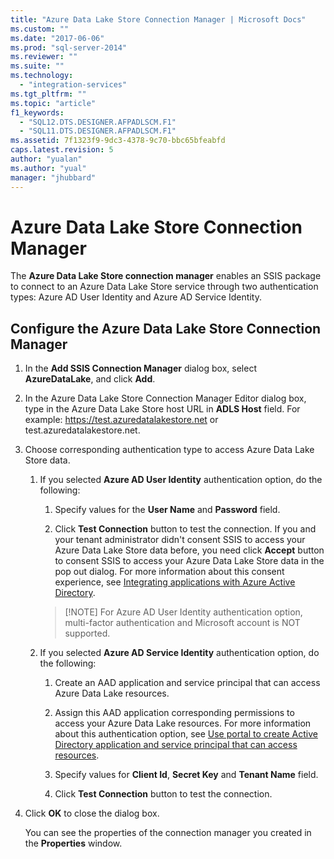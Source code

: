 ```yaml
---
title: "Azure Data Lake Store Connection Manager | Microsoft Docs"
ms.custom: ""
ms.date: "2017-06-06"
ms.prod: "sql-server-2014"
ms.reviewer: ""
ms.suite: ""
ms.technology: 
  - "integration-services"
ms.tgt_pltfrm: ""
ms.topic: "article"
f1_keywords: 
  - "SQL12.DTS.DESIGNER.AFPADLSCM.F1"
  - "SQL11.DTS.DESIGNER.AFPADLSCM.F1"
ms.assetid: 7f1323f9-9dc3-4378-9c70-bbc65bfeabfd
caps.latest.revision: 5
author: "yualan"
ms.author: "yual"
manager: "jhubbard"
---
```

# Azure Data Lake Store Connection Manager
  The **Azure Data Lake Store connection manager** enables an SSIS package to connect to an Azure Data Lake Store service through two authentication types: Azure AD User Identity and Azure AD Service Identity.  

## Configure the Azure Data Lake Store Connection Manager 
  
1.  In the **Add SSIS Connection Manager** dialog box, select **AzureDataLake**, and click **Add**.   
  
2.  In the Azure Data Lake Store Connection Manager Editor dialog box, type in the Azure Data Lake Store host URL in **ADLS Host** field. For example: https://test.azuredatalakestore.net or test.azuredatalakestore.net.
  
3.  Choose corresponding authentication type to access Azure Data Lake Store data.

    1.  If you selected **Azure AD User Identity** authentication option, do the following:

        1. Specify values for the **User Name** and **Password** field. 
    
        2. Click **Test Connection** button to test the connection. If you and your tenant administrator didn't consent SSIS to access your Azure Data Lake Store data before, you need click **Accept** button to consent SSIS to access your Azure Data Lake Store data in the pop out dialog. For more information about this consent experience, see [Integrating applications with Azure Active Directory](https://docs.microsoft.com/en-us/azure/active-directory/active-directory-integrating-applications#updating-an-application).
    
        >   [!NOTE] 
        >   For Azure AD User Identity authentication option, multi-factor authentication and Microsoft account is NOT supported.
    
    2.  If you selected **Azure AD Service Identity** authentication option, do the following:
        1. Create an AAD application and service principal that can access Azure Data Lake resources.
    
        2. Assign this AAD application corresponding permissions to access your Azure Data Lake resources. For more information about this authentication option, see [Use portal to create Active Directory application and service principal that can access resources](https://docs.microsoft.com/en-us/azure/azure-resource-manager/resource-group-create-service-principal-portal).
    
        3. Specify values for **Client Id**, **Secret Key** and **Tenant Name** field.
    
        4. Click **Test Connection** button to test the connection.  
  
4.  Click **OK** to close the dialog box.  
  
    You can see the properties of the connection manager you created in the **Properties** window.  
  
  